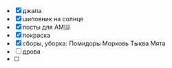 - [x] джапа
- [x] шиповник на солнце
- [x] посты для АМШ
- [x] покраска
- [x] сборы, уборка:
     Помидоры
     Морковь
     Тыква
     Мята
- [ ] дрова
- [ ] 
     